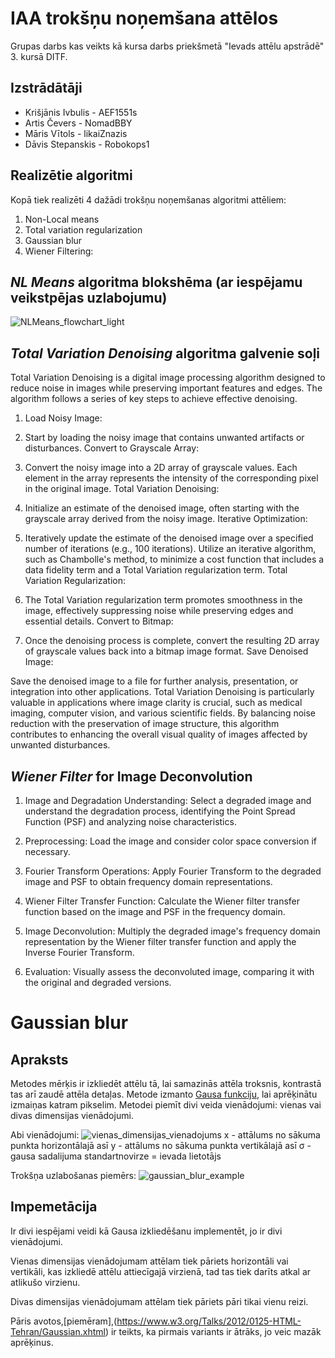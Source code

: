 # IAA trokšņu noņemšana attēlos  
Grupas darbs kas veikts kā kursa darbs priekšmetā "Ievads attēlu apstrādē" 3. kursā DITF.

## Izstrādātāji
* Krišjānis Ivbulis - AEF1551s
* Artis Čevers - NomadBBY
* Māris Vītols - likaiZnazis
* Dāvis Stepanskis - Robokops1

## Realizētie algoritmi
Kopā tiek realizēti 4 dažādi trokšņu noņemšanas algoritmi attēliem:
1. Non-Local means
2. Total variation regularization
3. Gaussian blur
4. Wiener Filtering:

## *NL Means* algoritma blokshēma (ar iespējamu veikstpējas uzlabojumu)
![NLMeans_flowchart_light](https://github.com/AEF1551s/IAA_image_noise_reduction/assets/65708516/43812530-e97f-4ccf-b314-a4f716a428b3)

## *Total Variation Denoising* algoritma galvenie soļi

Total Variation Denoising is a digital image processing algorithm designed to reduce noise in images while preserving important features and edges. The algorithm follows a series of key steps to achieve effective denoising.

1. Load Noisy Image:

2. Start by loading the noisy image that contains unwanted artifacts or disturbances.
Convert to Grayscale Array:

3. Convert the noisy image into a 2D array of grayscale values. Each element in the array represents the intensity of the corresponding pixel in the original image.
Total Variation Denoising:

4. Initialize an estimate of the denoised image, often starting with the grayscale array derived from the noisy image.
Iterative Optimization:

5. Iteratively update the estimate of the denoised image over a specified number of iterations (e.g., 100 iterations).
Utilize an iterative algorithm, such as Chambolle's method, to minimize a cost function that includes a data fidelity term and a Total Variation regularization term.
Total Variation Regularization:

6. The Total Variation regularization term promotes smoothness in the image, effectively suppressing noise while preserving edges and essential details.
Convert to Bitmap:

7. Once the denoising process is complete, convert the resulting 2D array of grayscale values back into a bitmap image format.
Save Denoised Image:

Save the denoised image to a file for further analysis, presentation, or integration into other applications.
Total Variation Denoising is particularly valuable in applications where image clarity is crucial, such as medical imaging, computer vision, and various scientific fields. By balancing noise reduction with the preservation of image structure, this algorithm contributes to enhancing the overall visual quality of images affected by unwanted disturbances.

## *Wiener Filter* for Image Deconvolution

1. Image and Degradation Understanding:
Select a degraded image and understand the degradation process, identifying the Point Spread Function (PSF) and analyzing noise characteristics.

2. Preprocessing:
Load the image and consider color space conversion if necessary.

3. Fourier Transform Operations:
Apply Fourier Transform to the degraded image and PSF to obtain frequency domain representations.

4. Wiener Filter Transfer Function:
Calculate the Wiener filter transfer function based on the image and PSF in the frequency domain.

5. Image Deconvolution:
Multiply the degraded image's frequency domain representation by the Wiener filter transfer function and apply the
Inverse Fourier Transform.

6. Evaluation:
Visually assess the deconvoluted image, comparing it with the original and degraded versions.

# Gaussian blur
## Apraksts
Metodes mērķis ir izkliedēt attēlu tā, lai samazinās attēla troksnis, kontrastā tas arī zaudē attēla detaļas. Metode izmanto [Gausa funkciju](https://en.wikipedia.org/wiki/Gaussian_function), lai aprēķinātu izmaiņas katram pikselim. Metodei piemīt divi veida vienādojumi: vienas vai divas dimensijas vienādojumi.

Abi vienādojumi:
![vienas_dimensijas_vienadojums](https://i.stack.imgur.com/lXRKO.png)
</n>
x - attālums no sākuma punkta horizontālajā asī
y - attālums no sākuma punkta vertikālajā asī
σ - gausa sadalijuma standartnovirze = ievada lietotājs

Trokšņa uzlabošanas piemērs:
![gaussian_blur_example](https://upload.wikimedia.org/wikipedia/commons/thumb/d/d7/Halftone%2C_Gaussian_Blur.jpg/220px-Halftone%2C_Gaussian_Blur.jpg)

## Impemetācija
Ir divi iespējami veidi kā Gausa izkliedēšanu implementēt, jo ir divi vienādojumi. 
        
Vienas dimensijas vienādojumam attēlam tiek pāriets   horizontāli vai vertikāli, kas izkliedē attēlu attiecīgajā virzienā, tad tas tiek darīts atkal ar atlikušo virzienu.

Divas dimensijas vienādojumam attēlam tiek pāriets pāri tikai vienu reizi.

Pāris avotos,[piemēram],(https://www.w3.org/Talks/2012/0125-HTML-Tehran/Gaussian.xhtml)  ir teikts, ka pirmais variants ir ātrāks, jo veic mazāk aprēķinus. 
